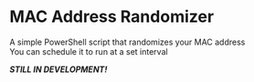 # MAC Address Randomizer

A simple PowerShell script that randomizes your MAC address\
You can schedule it to run at a set interval

**_STILL IN DEVELOPMENT!_**
